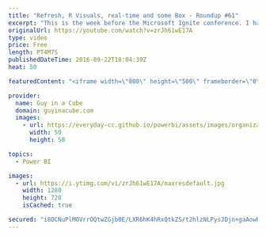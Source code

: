 ```yaml
---
title: "Refresh, R Visuals, real-time and some Box - Roundup #61"
excerpt: "This is the week before the Microsoft Ignite conference. I have some items that span from the cloud to on-premises.  Loading Data From Multiple Excel Workbooks Into Power BI–And Making Sure Data Refresh Works After Publishing (@technitrain) https://blog.crossjoin.co.uk/2016/09/19/loading-data-from-multiple-excel-workbooks-into-power-bi-and-making-sure-data-refresh-works-after-publishing/"
originalUrl: https://youtube.com/watch?v=zrJh61wE17A
type: video
price: Free
length: PT4M7S
publishedDateTime: 2016-09-22T18:04:39Z
heat: 50

featuredContent: "<iframe width=\"800\" height=\"500\" frameborder=\"0\" src=\"https://www.youtube.com/embed/zrJh61wE17A\" allow=\"accelerometer; autoplay; encrypted-media; gyroscope; picture-in-picture\" allowfullscreen></iframe>"

provider:
  name: Guy in a Cube
  domain: guyinacube.com
  images:
    - url: https://everyday-cc.github.io/powerbi/assets/images/organizations/guyinacube.com-50x50.jpg
      width: 50
      height: 50

topics:
  - Power BI

images:
  - url: https://i.ytimg.com/vi/zrJh61wE17A/maxresdefault.jpg
    width: 1280
    height: 720
    isCached: true

secured: "i8OCNuPlM0VrrOQtwZGjb0E/LXR6hK4hRxQtkZS/t2hlzNLPysJDjn+gaAowRY2ziwfvXCJtID3ZkkIqdLx/9WN37VchuqZPyDoQO9YleHKRNq2TZKf6YY1WiscpWr8PMrZLacjm8kHMyw+8hz6VE4T+kp0A/TMc7UDtC/kLwiAi89vI+oXMzOUq4zJdk/iAtjiRxoFPqNweGofTIWaJ9yYR5T4fKAdzOWzOT/ubkeqtf2grWal7spBmPcElHv9h936sY0KVJARuCdz5LOcsu1hRYlwNIsTC/LrlYUyC0+3O8ZAZRQBGRJUMWOPXaiohs4SRvxCR2jR5LCtjjfNjxOI4UQv59PPHmnFu0RynmMAIyDycSz8DcDhWBQDcXl6dQOWjDQZTvLvJzVLxVlFhgD4lZYM5pBFeFR1K9J8jSsE=;4CPZ8lkdy7LKXLC2e88DJA=="
---
```


